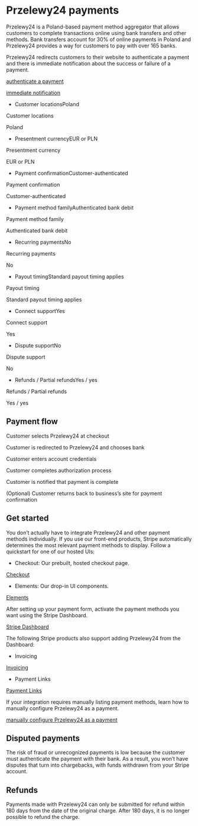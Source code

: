 # Przelewy24 payments

Przelewy24 is a Poland-based payment method aggregator that allows customers to complete transactions online using bank transfers and other methods. Bank transfers account for 30% of online payments in Poland and Przelewy24 provides a way for customers to pay with over 165 banks.

Przelewy24 redirects customers to their website to authenticate a payment and there is immediate notification about the success or failure of a payment.

[authenticate a payment](/payments/payment-methods#customer-actions)

[immediate notification](/payments/payment-methods#payment-notification)

- Customer locationsPoland

Customer locations

Poland

- Presentment currencyEUR or PLN

Presentment currency

EUR or PLN

- Payment confirmationCustomer-authenticated

Payment confirmation

Customer-authenticated

- Payment method familyAuthenticated bank debit

Payment method family

Authenticated bank debit

- Recurring paymentsNo

Recurring payments

No

- Payout timingStandard payout timing applies

Payout timing

Standard payout timing applies

- Connect supportYes

Connect support

Yes

- Dispute supportNo

Dispute support

No

- Refunds / Partial refundsYes / yes

Refunds / Partial refunds

Yes / yes

## Payment flow

Customer selects Przelewy24 at checkout

Customer is redirected to Przelewy24 and chooses bank

Customer enters account credentials

Customer completes authorization process

Customer is notified that payment is complete

(Optional) Customer returns back to business’s site for payment confirmation

## Get started

You don’t actually have to integrate Przelewy24 and other payment methods individually. If you use our front-end products, Stripe automatically determines the most relevant payment methods to display. Follow a quickstart for one of our hosted UIs:

- Checkout: Our prebuilt, hosted checkout page.

[Checkout](/checkout/quickstart)

- Elements: Our drop-in UI components.

[Elements](/payments/quickstart)

After setting up your payment form, activate the payment methods you want using the Stripe Dashboard.

[Stripe Dashboard](https://dashboard.stripe.com/settings/payment_methods)

The following Stripe products also support adding Przelewy24 from the Dashboard:

- Invoicing

[Invoicing](/invoicing/quickstart-guide)

- Payment Links

[Payment Links](/payment-links)

If your integration requires manually listing payment methods, learn how to manually configure Przelewy24 as a payment.

[manually configure Przelewy24 as a payment](/payments/p24/accept-a-payment)

## Disputed payments

The risk of fraud or unrecognized payments is low because the customer must authenticate the payment with their bank. As a result, you won’t have disputes that turn into chargebacks, with funds withdrawn from your Stripe account.

## Refunds

Payments made with Przelewy24 can only be submitted for refund within 180 days from the date of the original charge. After 180 days, it is no longer possible to refund the charge.
